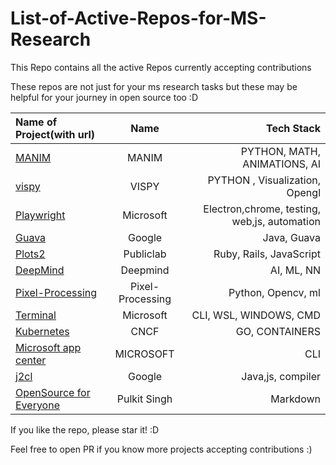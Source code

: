 # List-of-Active-Repos-for-MS-Research
This Repo contains all the active Repos currently accepting contributions



These repos are not just for your ms research tasks but these may be helpful for your journey in open source too :D



| Name of Project(with url)  |  Name   |  Tech Stack     |
| :---        |    :----:   |          ---: |
| [MANIM](https://github.com/ManimCommunity/manim)      | MANIM     |  PYTHON, MATH,   ANIMATIONS,  AI    |
| [vispy](https://github.com/vispy/vispy)      | VISPY   |  PYTHON , Visualization, Opengl   |
| [Playwright](https://github.com/microsoft/playwright)      | Microsoft   |  Electron,chrome, testing, web,js, automation  |
| [Guava](https://github.com/google/guava)      | Google   |  Java, Guava | 
| [Plots2](https://github.com/publiclab/plots2)      | Publiclab  |  Ruby, Rails, JavaScript | 
| [DeepMind](https://github.com/deepmind/lab)      | Deepmind   |  AI, ML, NN | 
| [Pixel-Processing](https://github.com/geekquad/Pixel-Processing)      | Pixel-Processing   |  Python, Opencv, ml | 
| [Terminal](https://github.com/microsoft/terminal)      | Microsoft  |  CLI, WSL, WINDOWS, CMD | 
| [Kubernetes](https://github.com/kubernetes/kubernetes)      | CNCF   |  GO, CONTAINERS | 
| [Microsoft app center](https://github.com/microsoft/appcenter-cli)      | MICROSOFT  |  CLI | 
| [j2cl](https://github.com/google/j2cl)      | Google   |  Java,js, compiler | 
| [OpenSource for Everyone](https://github.com/PulkitSinghDev/OpenSource-for-Everyone)      | Pulkit Singh |  Markdown | 



If you like the repo, please star it! :D

Feel free to open PR if you know more projects accepting contributions :)







